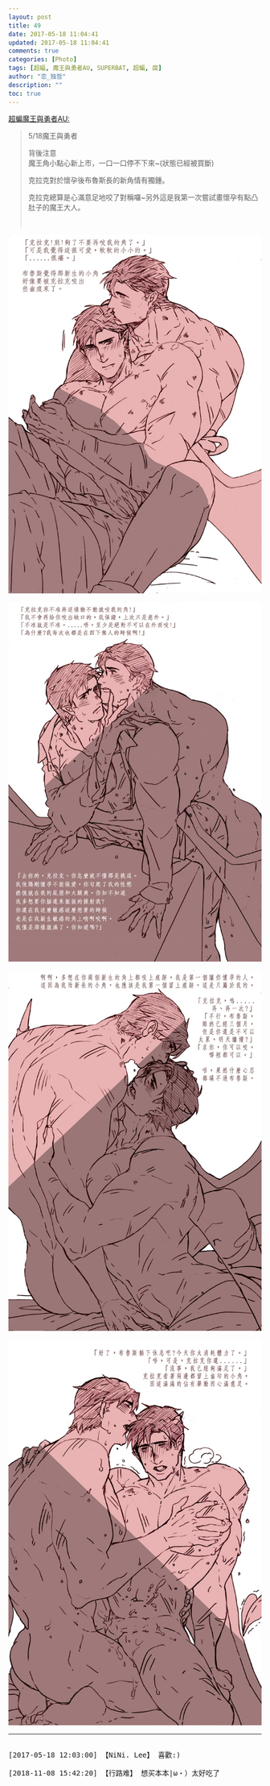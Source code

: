 ```yaml
---
layout: post
title: 49
date: 2017-05-18 11:04:41
updated: 2017-05-18 11:04:41
comments: true
categories: [Photo]
tags: [超蝠, 魔王與勇者AU, SUPERBAT, 超蝙, 腐]
author: "恋_独哲"
description: ""
toc: true
---
```


<p reblogfrom="reblogfrom"  ><a target="_blank" href="http://superbatdemogorgonandthebrave.lofter.com/post/1eb6db1d_fb588ce"  >超蝙魔王與勇者AU:</a></p> 
<blockquote> 
 <p>5/18魔王與勇者</p> 
 <p>背後注意<br />魔王角小點心新上市，一口一口停不下來~(狀態已經被買斷)</p> 
 <p>克拉克對於懷孕後布魯斯長的新角情有獨鍾。</p> 
 <p>克拉克總算是心滿意足地咬了對稱囉~另外這是我第一次嘗試畫懷孕有點凸肚子的魔王大人。&nbsp;<br /></p> 
 <p><br /></p> 
</blockquote>

![](https://raw.githubusercontent.com/alicewish/maple50821/master/img_YW5MWVN1NEpoZFUzSTdjZ3NTSFhQKzhhaDYwOVUremxjckd4UEoxQVBnbi9ZSjYzRW9BK29nPT0.jpg)

![](https://raw.githubusercontent.com/alicewish/maple50821/master/img_YW5MWVN1NEpoZFUzSTdjZ3NTSFhQMk51MDdiVk9uSmVMRkZ1KzdsYWhVRkF6enlRZ0c2SHBBPT0.jpg)

![](https://raw.githubusercontent.com/alicewish/maple50821/master/img_YW5MWVN1NEpoZFUzSTdjZ3NTSFhQMGVUNDc0Sk9rNGRMU09GMzJpaE44U3ZINXdMSTg1UnhnPT0.jpg)

![](https://raw.githubusercontent.com/alicewish/maple50821/master/img_YW5MWVN1NEpoZFUzSTdjZ3NTSFhQMmtsb1NlbENJM2wwajU1QkdHSGNkSzNFeCtwcUJCdGZBPT0.jpg)

---

<pre>

[2017-05-18 12:03:00] 【NiNi. Lee】 喜歡:)

[2018-11-08 15:42:20] 【行路难】 想买本本|ω・）太好吃了

</pre>